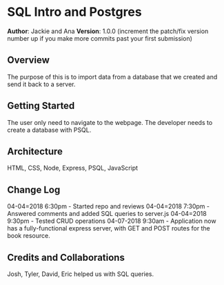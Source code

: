 # SQL Intro and Postgres

**Author**: Jackie and Ana
**Version**: 1.0.0 (increment the patch/fix version number up if you make more commits past your first submission)

## Overview
The purpose of this is to import data from a database that we created and send it back to a server. 


## Getting Started
The user only need to navigate to the webpage. The developer needs to create a database with PSQL.

## Architecture
HTML, CSS, Node, Express, PSQL, JavaScript

## Change Log
04-04=2018 6:30pm - Started repo and reviews
04-04=2018 7:30pm - Answered comments and added SQL queries to server.js
04-04=2018 9:30pm - Tested CRUD operations
04-07-2018 9:30am - Application now has a fully-functional express server, with GET and POST routes for the book resource.

## Credits and Collaborations
Josh, Tyler, David, Eric helped us with SQL queries.